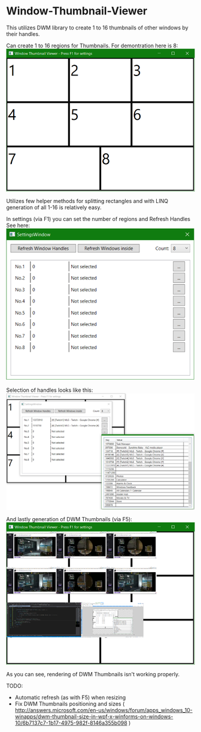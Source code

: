 # Window-Thumbnail-Viewer
This utilizes DWM library to create 1 to 16 thumbnails of other windows by their handles.

Can create 1 to 16 regions for Thumbnails.
For demontration here is 8: 
![alt tag](Content/preview8.png)

Utilizes few helper methods for splitting rectangles and with LINQ generation of all 1-16 is relatively easy.

In settings (via F1) you can set the number of regions and Refresh Handles
See here: 
![alt tag](Content/previewSettings.png)

Selection of handles looks like this:
![alt tag](Content/previewHandles.png)

And lastly generation of DWM Thumbnails (via F5):
![alt tag](Content/previewThumbnails.png)

As you can see, rendering of DWM Thumbnails isn't working properly.

TODO:
- Automatic refresh (as with F5) when resizing
- Fix DWM Thumbnails positioning and sizes ( http://answers.microsoft.com/en-us/windows/forum/apps_windows_10-winapps/dwm-thumbnail-size-in-wpf-x-winforms-on-windows-10/6b7137c7-1b17-4975-982f-8146a355b098 )
